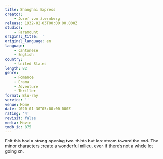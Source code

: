 ```yaml
---
title: Shanghai Express
creator:
    - Josef von Sternberg
release: 1932-02-03T00:00:00.000Z
studios:
    - Paramount
original_title: ''
original_language: en
language:
    - Cantonese
    - English
country:
    - United States
length: 82
genre:
    - Romance
    - Drama
    - Adventure
    - Thriller
format: Blu-ray
service: ''
venue: Home
date: 2020-01-30T05:00:00.000Z
rating: '4'
revisit: false
media: Movie
tmdb_id: 875
---
```


Felt this had a strong opening two-thirds but lost steam toward the end. The minor characters create a wonderful milieu, even if there’s not a whole lot going on.
